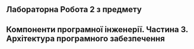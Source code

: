 ## Лабораторна Робота 2 з предмету
## Компоненти програмної інженерії. Частина 3. Архітектура програмного забезпечення


